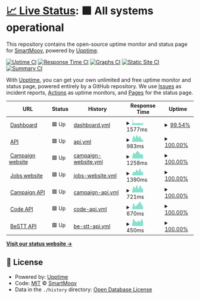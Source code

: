 # [📈 Live Status](https://status.smart-moov.io): <!--live status--> **🟩 All systems operational**

This repository contains the open-source uptime monitor and status page for [SmartMoov](https://www.smart-moov.fr), powered by [Upptime](https://github.com/upptime/upptime).

[![Uptime CI](https://github.com/smart-moov/upptime/workflows/Uptime%20CI/badge.svg)](https://github.com/smart-moov/upptime/actions?query=workflow%3A%22Uptime+CI%22)
[![Response Time CI](https://github.com/smart-moov/upptime/workflows/Response%20Time%20CI/badge.svg)](https://github.com/smart-moov/upptime/actions?query=workflow%3A%22Response+Time+CI%22)
[![Graphs CI](https://github.com/smart-moov/upptime/workflows/Graphs%20CI/badge.svg)](https://github.com/smart-moov/upptime/actions?query=workflow%3A%22Graphs+CI%22)
[![Static Site CI](https://github.com/smart-moov/upptime/workflows/Static%20Site%20CI/badge.svg)](https://github.com/smart-moov/upptime/actions?query=workflow%3A%22Static+Site+CI%22)
[![Summary CI](https://github.com/smart-moov/upptime/workflows/Summary%20CI/badge.svg)](https://github.com/smart-moov/upptime/actions?query=workflow%3A%22Summary+CI%22)

With [Upptime](https://upptime.js.org), you can get your own unlimited and free uptime monitor and status page, powered entirely by a GitHub repository. We use [Issues](https://github.com/smart-moov/upptime/issues) as incident reports, [Actions](https://github.com/smart-moov/upptime/actions) as uptime monitors, and [Pages](https://status.smart-moov.io) for the status page.

<!--start: status pages-->
<!-- This summary is generated by Upptime (https://github.com/upptime/upptime) -->
<!-- Do not edit this manually, your changes will be overwritten -->
<!-- prettier-ignore -->
| URL | Status | History | Response Time | Uptime |
| --- | ------ | ------- | ------------- | ------ |
| <img alt="" src="https://icons.duckduckgo.com/ip3/app.smart-moov.io.ico" height="13"> [Dashboard](https://app.smart-moov.io) | 🟩 Up | [dashboard.yml](https://github.com/smart-moov/upptime/commits/HEAD/history/dashboard.yml) | <details><summary><img alt="Response time graph" src="./graphs/dashboard/response-time-week.png" height="20"> 1577ms</summary><br><a href="https://status.smart-moov.io/history/dashboard"><img alt="Response time 3629" src="https://img.shields.io/endpoint?url=https%3A%2F%2Fraw.githubusercontent.com%2Fsmart-moov%2Fupptime%2FHEAD%2Fapi%2Fdashboard%2Fresponse-time.json"></a><br><a href="https://status.smart-moov.io/history/dashboard"><img alt="24-hour response time 1657" src="https://img.shields.io/endpoint?url=https%3A%2F%2Fraw.githubusercontent.com%2Fsmart-moov%2Fupptime%2FHEAD%2Fapi%2Fdashboard%2Fresponse-time-day.json"></a><br><a href="https://status.smart-moov.io/history/dashboard"><img alt="7-day response time 1577" src="https://img.shields.io/endpoint?url=https%3A%2F%2Fraw.githubusercontent.com%2Fsmart-moov%2Fupptime%2FHEAD%2Fapi%2Fdashboard%2Fresponse-time-week.json"></a><br><a href="https://status.smart-moov.io/history/dashboard"><img alt="30-day response time 1557" src="https://img.shields.io/endpoint?url=https%3A%2F%2Fraw.githubusercontent.com%2Fsmart-moov%2Fupptime%2FHEAD%2Fapi%2Fdashboard%2Fresponse-time-month.json"></a><br><a href="https://status.smart-moov.io/history/dashboard"><img alt="1-year response time 3868" src="https://img.shields.io/endpoint?url=https%3A%2F%2Fraw.githubusercontent.com%2Fsmart-moov%2Fupptime%2FHEAD%2Fapi%2Fdashboard%2Fresponse-time-year.json"></a></details> | <details><summary><a href="https://status.smart-moov.io/history/dashboard">99.54%</a></summary><a href="https://status.smart-moov.io/history/dashboard"><img alt="All-time uptime 99.13%" src="https://img.shields.io/endpoint?url=https%3A%2F%2Fraw.githubusercontent.com%2Fsmart-moov%2Fupptime%2FHEAD%2Fapi%2Fdashboard%2Fuptime.json"></a><br><a href="https://status.smart-moov.io/history/dashboard"><img alt="24-hour uptime 100.00%" src="https://img.shields.io/endpoint?url=https%3A%2F%2Fraw.githubusercontent.com%2Fsmart-moov%2Fupptime%2FHEAD%2Fapi%2Fdashboard%2Fuptime-day.json"></a><br><a href="https://status.smart-moov.io/history/dashboard"><img alt="7-day uptime 99.54%" src="https://img.shields.io/endpoint?url=https%3A%2F%2Fraw.githubusercontent.com%2Fsmart-moov%2Fupptime%2FHEAD%2Fapi%2Fdashboard%2Fuptime-week.json"></a><br><a href="https://status.smart-moov.io/history/dashboard"><img alt="30-day uptime 99.80%" src="https://img.shields.io/endpoint?url=https%3A%2F%2Fraw.githubusercontent.com%2Fsmart-moov%2Fupptime%2FHEAD%2Fapi%2Fdashboard%2Fuptime-month.json"></a><br><a href="https://status.smart-moov.io/history/dashboard"><img alt="1-year uptime 98.83%" src="https://img.shields.io/endpoint?url=https%3A%2F%2Fraw.githubusercontent.com%2Fsmart-moov%2Fupptime%2FHEAD%2Fapi%2Fdashboard%2Fuptime-year.json"></a></details>
| <img alt="" src="https://icons.duckduckgo.com/ip3/api.smart-moov.io.ico" height="13"> [API](https://api.smart-moov.io/ping) | 🟩 Up | [api.yml](https://github.com/smart-moov/upptime/commits/HEAD/history/api.yml) | <details><summary><img alt="Response time graph" src="./graphs/api/response-time-week.png" height="20"> 983ms</summary><br><a href="https://status.smart-moov.io/history/api"><img alt="Response time 1031" src="https://img.shields.io/endpoint?url=https%3A%2F%2Fraw.githubusercontent.com%2Fsmart-moov%2Fupptime%2FHEAD%2Fapi%2Fapi%2Fresponse-time.json"></a><br><a href="https://status.smart-moov.io/history/api"><img alt="24-hour response time 1024" src="https://img.shields.io/endpoint?url=https%3A%2F%2Fraw.githubusercontent.com%2Fsmart-moov%2Fupptime%2FHEAD%2Fapi%2Fapi%2Fresponse-time-day.json"></a><br><a href="https://status.smart-moov.io/history/api"><img alt="7-day response time 983" src="https://img.shields.io/endpoint?url=https%3A%2F%2Fraw.githubusercontent.com%2Fsmart-moov%2Fupptime%2FHEAD%2Fapi%2Fapi%2Fresponse-time-week.json"></a><br><a href="https://status.smart-moov.io/history/api"><img alt="30-day response time 963" src="https://img.shields.io/endpoint?url=https%3A%2F%2Fraw.githubusercontent.com%2Fsmart-moov%2Fupptime%2FHEAD%2Fapi%2Fapi%2Fresponse-time-month.json"></a><br><a href="https://status.smart-moov.io/history/api"><img alt="1-year response time 1091" src="https://img.shields.io/endpoint?url=https%3A%2F%2Fraw.githubusercontent.com%2Fsmart-moov%2Fupptime%2FHEAD%2Fapi%2Fapi%2Fresponse-time-year.json"></a></details> | <details><summary><a href="https://status.smart-moov.io/history/api">100.00%</a></summary><a href="https://status.smart-moov.io/history/api"><img alt="All-time uptime 99.90%" src="https://img.shields.io/endpoint?url=https%3A%2F%2Fraw.githubusercontent.com%2Fsmart-moov%2Fupptime%2FHEAD%2Fapi%2Fapi%2Fuptime.json"></a><br><a href="https://status.smart-moov.io/history/api"><img alt="24-hour uptime 100.00%" src="https://img.shields.io/endpoint?url=https%3A%2F%2Fraw.githubusercontent.com%2Fsmart-moov%2Fupptime%2FHEAD%2Fapi%2Fapi%2Fuptime-day.json"></a><br><a href="https://status.smart-moov.io/history/api"><img alt="7-day uptime 100.00%" src="https://img.shields.io/endpoint?url=https%3A%2F%2Fraw.githubusercontent.com%2Fsmart-moov%2Fupptime%2FHEAD%2Fapi%2Fapi%2Fuptime-week.json"></a><br><a href="https://status.smart-moov.io/history/api"><img alt="30-day uptime 100.00%" src="https://img.shields.io/endpoint?url=https%3A%2F%2Fraw.githubusercontent.com%2Fsmart-moov%2Fupptime%2FHEAD%2Fapi%2Fapi%2Fuptime-month.json"></a><br><a href="https://status.smart-moov.io/history/api"><img alt="1-year uptime 99.88%" src="https://img.shields.io/endpoint?url=https%3A%2F%2Fraw.githubusercontent.com%2Fsmart-moov%2Fupptime%2FHEAD%2Fapi%2Fapi%2Fuptime-year.json"></a></details>
| <img alt="" src="https://icons.duckduckgo.com/ip3/campaigns.smart-moov.io.ico" height="13"> [Campaign website](https://campaigns.smart-moov.io) | 🟩 Up | [campaign-website.yml](https://github.com/smart-moov/upptime/commits/HEAD/history/campaign-website.yml) | <details><summary><img alt="Response time graph" src="./graphs/campaign-website/response-time-week.png" height="20"> 1258ms</summary><br><a href="https://status.smart-moov.io/history/campaign-website"><img alt="Response time 1301" src="https://img.shields.io/endpoint?url=https%3A%2F%2Fraw.githubusercontent.com%2Fsmart-moov%2Fupptime%2FHEAD%2Fapi%2Fcampaign-website%2Fresponse-time.json"></a><br><a href="https://status.smart-moov.io/history/campaign-website"><img alt="24-hour response time 1297" src="https://img.shields.io/endpoint?url=https%3A%2F%2Fraw.githubusercontent.com%2Fsmart-moov%2Fupptime%2FHEAD%2Fapi%2Fcampaign-website%2Fresponse-time-day.json"></a><br><a href="https://status.smart-moov.io/history/campaign-website"><img alt="7-day response time 1258" src="https://img.shields.io/endpoint?url=https%3A%2F%2Fraw.githubusercontent.com%2Fsmart-moov%2Fupptime%2FHEAD%2Fapi%2Fcampaign-website%2Fresponse-time-week.json"></a><br><a href="https://status.smart-moov.io/history/campaign-website"><img alt="30-day response time 1329" src="https://img.shields.io/endpoint?url=https%3A%2F%2Fraw.githubusercontent.com%2Fsmart-moov%2Fupptime%2FHEAD%2Fapi%2Fcampaign-website%2Fresponse-time-month.json"></a><br><a href="https://status.smart-moov.io/history/campaign-website"><img alt="1-year response time 1323" src="https://img.shields.io/endpoint?url=https%3A%2F%2Fraw.githubusercontent.com%2Fsmart-moov%2Fupptime%2FHEAD%2Fapi%2Fcampaign-website%2Fresponse-time-year.json"></a></details> | <details><summary><a href="https://status.smart-moov.io/history/campaign-website">100.00%</a></summary><a href="https://status.smart-moov.io/history/campaign-website"><img alt="All-time uptime 99.99%" src="https://img.shields.io/endpoint?url=https%3A%2F%2Fraw.githubusercontent.com%2Fsmart-moov%2Fupptime%2FHEAD%2Fapi%2Fcampaign-website%2Fuptime.json"></a><br><a href="https://status.smart-moov.io/history/campaign-website"><img alt="24-hour uptime 100.00%" src="https://img.shields.io/endpoint?url=https%3A%2F%2Fraw.githubusercontent.com%2Fsmart-moov%2Fupptime%2FHEAD%2Fapi%2Fcampaign-website%2Fuptime-day.json"></a><br><a href="https://status.smart-moov.io/history/campaign-website"><img alt="7-day uptime 100.00%" src="https://img.shields.io/endpoint?url=https%3A%2F%2Fraw.githubusercontent.com%2Fsmart-moov%2Fupptime%2FHEAD%2Fapi%2Fcampaign-website%2Fuptime-week.json"></a><br><a href="https://status.smart-moov.io/history/campaign-website"><img alt="30-day uptime 100.00%" src="https://img.shields.io/endpoint?url=https%3A%2F%2Fraw.githubusercontent.com%2Fsmart-moov%2Fupptime%2FHEAD%2Fapi%2Fcampaign-website%2Fuptime-month.json"></a><br><a href="https://status.smart-moov.io/history/campaign-website"><img alt="1-year uptime 100.00%" src="https://img.shields.io/endpoint?url=https%3A%2F%2Fraw.githubusercontent.com%2Fsmart-moov%2Fupptime%2FHEAD%2Fapi%2Fcampaign-website%2Fuptime-year.json"></a></details>
| <img alt="" src="https://icons.duckduckgo.com/ip3/jobs.smart-moov.io.ico" height="13"> [Jobs website](https://jobs.smart-moov.io) | 🟩 Up | [jobs-website.yml](https://github.com/smart-moov/upptime/commits/HEAD/history/jobs-website.yml) | <details><summary><img alt="Response time graph" src="./graphs/jobs-website/response-time-week.png" height="20"> 1390ms</summary><br><a href="https://status.smart-moov.io/history/jobs-website"><img alt="Response time 1381" src="https://img.shields.io/endpoint?url=https%3A%2F%2Fraw.githubusercontent.com%2Fsmart-moov%2Fupptime%2FHEAD%2Fapi%2Fjobs-website%2Fresponse-time.json"></a><br><a href="https://status.smart-moov.io/history/jobs-website"><img alt="24-hour response time 1149" src="https://img.shields.io/endpoint?url=https%3A%2F%2Fraw.githubusercontent.com%2Fsmart-moov%2Fupptime%2FHEAD%2Fapi%2Fjobs-website%2Fresponse-time-day.json"></a><br><a href="https://status.smart-moov.io/history/jobs-website"><img alt="7-day response time 1390" src="https://img.shields.io/endpoint?url=https%3A%2F%2Fraw.githubusercontent.com%2Fsmart-moov%2Fupptime%2FHEAD%2Fapi%2Fjobs-website%2Fresponse-time-week.json"></a><br><a href="https://status.smart-moov.io/history/jobs-website"><img alt="30-day response time 1306" src="https://img.shields.io/endpoint?url=https%3A%2F%2Fraw.githubusercontent.com%2Fsmart-moov%2Fupptime%2FHEAD%2Fapi%2Fjobs-website%2Fresponse-time-month.json"></a><br><a href="https://status.smart-moov.io/history/jobs-website"><img alt="1-year response time 1381" src="https://img.shields.io/endpoint?url=https%3A%2F%2Fraw.githubusercontent.com%2Fsmart-moov%2Fupptime%2FHEAD%2Fapi%2Fjobs-website%2Fresponse-time-year.json"></a></details> | <details><summary><a href="https://status.smart-moov.io/history/jobs-website">100.00%</a></summary><a href="https://status.smart-moov.io/history/jobs-website"><img alt="All-time uptime 100.00%" src="https://img.shields.io/endpoint?url=https%3A%2F%2Fraw.githubusercontent.com%2Fsmart-moov%2Fupptime%2FHEAD%2Fapi%2Fjobs-website%2Fuptime.json"></a><br><a href="https://status.smart-moov.io/history/jobs-website"><img alt="24-hour uptime 100.00%" src="https://img.shields.io/endpoint?url=https%3A%2F%2Fraw.githubusercontent.com%2Fsmart-moov%2Fupptime%2FHEAD%2Fapi%2Fjobs-website%2Fuptime-day.json"></a><br><a href="https://status.smart-moov.io/history/jobs-website"><img alt="7-day uptime 100.00%" src="https://img.shields.io/endpoint?url=https%3A%2F%2Fraw.githubusercontent.com%2Fsmart-moov%2Fupptime%2FHEAD%2Fapi%2Fjobs-website%2Fuptime-week.json"></a><br><a href="https://status.smart-moov.io/history/jobs-website"><img alt="30-day uptime 100.00%" src="https://img.shields.io/endpoint?url=https%3A%2F%2Fraw.githubusercontent.com%2Fsmart-moov%2Fupptime%2FHEAD%2Fapi%2Fjobs-website%2Fuptime-month.json"></a><br><a href="https://status.smart-moov.io/history/jobs-website"><img alt="1-year uptime 100.00%" src="https://img.shields.io/endpoint?url=https%3A%2F%2Fraw.githubusercontent.com%2Fsmart-moov%2Fupptime%2FHEAD%2Fapi%2Fjobs-website%2Fuptime-year.json"></a></details>
| <img alt="" src="https://icons.duckduckgo.com/ip3/chatbot.smart-moov.io.ico" height="13"> [Campaign API](https://chatbot.smart-moov.io/ping) | 🟩 Up | [campaign-api.yml](https://github.com/smart-moov/upptime/commits/HEAD/history/campaign-api.yml) | <details><summary><img alt="Response time graph" src="./graphs/campaign-api/response-time-week.png" height="20"> 721ms</summary><br><a href="https://status.smart-moov.io/history/campaign-api"><img alt="Response time 749" src="https://img.shields.io/endpoint?url=https%3A%2F%2Fraw.githubusercontent.com%2Fsmart-moov%2Fupptime%2FHEAD%2Fapi%2Fcampaign-api%2Fresponse-time.json"></a><br><a href="https://status.smart-moov.io/history/campaign-api"><img alt="24-hour response time 448" src="https://img.shields.io/endpoint?url=https%3A%2F%2Fraw.githubusercontent.com%2Fsmart-moov%2Fupptime%2FHEAD%2Fapi%2Fcampaign-api%2Fresponse-time-day.json"></a><br><a href="https://status.smart-moov.io/history/campaign-api"><img alt="7-day response time 721" src="https://img.shields.io/endpoint?url=https%3A%2F%2Fraw.githubusercontent.com%2Fsmart-moov%2Fupptime%2FHEAD%2Fapi%2Fcampaign-api%2Fresponse-time-week.json"></a><br><a href="https://status.smart-moov.io/history/campaign-api"><img alt="30-day response time 737" src="https://img.shields.io/endpoint?url=https%3A%2F%2Fraw.githubusercontent.com%2Fsmart-moov%2Fupptime%2FHEAD%2Fapi%2Fcampaign-api%2Fresponse-time-month.json"></a><br><a href="https://status.smart-moov.io/history/campaign-api"><img alt="1-year response time 768" src="https://img.shields.io/endpoint?url=https%3A%2F%2Fraw.githubusercontent.com%2Fsmart-moov%2Fupptime%2FHEAD%2Fapi%2Fcampaign-api%2Fresponse-time-year.json"></a></details> | <details><summary><a href="https://status.smart-moov.io/history/campaign-api">100.00%</a></summary><a href="https://status.smart-moov.io/history/campaign-api"><img alt="All-time uptime 99.99%" src="https://img.shields.io/endpoint?url=https%3A%2F%2Fraw.githubusercontent.com%2Fsmart-moov%2Fupptime%2FHEAD%2Fapi%2Fcampaign-api%2Fuptime.json"></a><br><a href="https://status.smart-moov.io/history/campaign-api"><img alt="24-hour uptime 100.00%" src="https://img.shields.io/endpoint?url=https%3A%2F%2Fraw.githubusercontent.com%2Fsmart-moov%2Fupptime%2FHEAD%2Fapi%2Fcampaign-api%2Fuptime-day.json"></a><br><a href="https://status.smart-moov.io/history/campaign-api"><img alt="7-day uptime 100.00%" src="https://img.shields.io/endpoint?url=https%3A%2F%2Fraw.githubusercontent.com%2Fsmart-moov%2Fupptime%2FHEAD%2Fapi%2Fcampaign-api%2Fuptime-week.json"></a><br><a href="https://status.smart-moov.io/history/campaign-api"><img alt="30-day uptime 100.00%" src="https://img.shields.io/endpoint?url=https%3A%2F%2Fraw.githubusercontent.com%2Fsmart-moov%2Fupptime%2FHEAD%2Fapi%2Fcampaign-api%2Fuptime-month.json"></a><br><a href="https://status.smart-moov.io/history/campaign-api"><img alt="1-year uptime 100.00%" src="https://img.shields.io/endpoint?url=https%3A%2F%2Fraw.githubusercontent.com%2Fsmart-moov%2Fupptime%2FHEAD%2Fapi%2Fcampaign-api%2Fuptime-year.json"></a></details>
| <img alt="" src="https://icons.duckduckgo.com/ip3/code.smart-moov.io.ico" height="13"> [Code API](https://code.smart-moov.io/ping) | 🟩 Up | [code-api.yml](https://github.com/smart-moov/upptime/commits/HEAD/history/code-api.yml) | <details><summary><img alt="Response time graph" src="./graphs/code-api/response-time-week.png" height="20"> 670ms</summary><br><a href="https://status.smart-moov.io/history/code-api"><img alt="Response time 706" src="https://img.shields.io/endpoint?url=https%3A%2F%2Fraw.githubusercontent.com%2Fsmart-moov%2Fupptime%2FHEAD%2Fapi%2Fcode-api%2Fresponse-time.json"></a><br><a href="https://status.smart-moov.io/history/code-api"><img alt="24-hour response time 434" src="https://img.shields.io/endpoint?url=https%3A%2F%2Fraw.githubusercontent.com%2Fsmart-moov%2Fupptime%2FHEAD%2Fapi%2Fcode-api%2Fresponse-time-day.json"></a><br><a href="https://status.smart-moov.io/history/code-api"><img alt="7-day response time 670" src="https://img.shields.io/endpoint?url=https%3A%2F%2Fraw.githubusercontent.com%2Fsmart-moov%2Fupptime%2FHEAD%2Fapi%2Fcode-api%2Fresponse-time-week.json"></a><br><a href="https://status.smart-moov.io/history/code-api"><img alt="30-day response time 711" src="https://img.shields.io/endpoint?url=https%3A%2F%2Fraw.githubusercontent.com%2Fsmart-moov%2Fupptime%2FHEAD%2Fapi%2Fcode-api%2Fresponse-time-month.json"></a><br><a href="https://status.smart-moov.io/history/code-api"><img alt="1-year response time 706" src="https://img.shields.io/endpoint?url=https%3A%2F%2Fraw.githubusercontent.com%2Fsmart-moov%2Fupptime%2FHEAD%2Fapi%2Fcode-api%2Fresponse-time-year.json"></a></details> | <details><summary><a href="https://status.smart-moov.io/history/code-api">100.00%</a></summary><a href="https://status.smart-moov.io/history/code-api"><img alt="All-time uptime 99.99%" src="https://img.shields.io/endpoint?url=https%3A%2F%2Fraw.githubusercontent.com%2Fsmart-moov%2Fupptime%2FHEAD%2Fapi%2Fcode-api%2Fuptime.json"></a><br><a href="https://status.smart-moov.io/history/code-api"><img alt="24-hour uptime 100.00%" src="https://img.shields.io/endpoint?url=https%3A%2F%2Fraw.githubusercontent.com%2Fsmart-moov%2Fupptime%2FHEAD%2Fapi%2Fcode-api%2Fuptime-day.json"></a><br><a href="https://status.smart-moov.io/history/code-api"><img alt="7-day uptime 100.00%" src="https://img.shields.io/endpoint?url=https%3A%2F%2Fraw.githubusercontent.com%2Fsmart-moov%2Fupptime%2FHEAD%2Fapi%2Fcode-api%2Fuptime-week.json"></a><br><a href="https://status.smart-moov.io/history/code-api"><img alt="30-day uptime 100.00%" src="https://img.shields.io/endpoint?url=https%3A%2F%2Fraw.githubusercontent.com%2Fsmart-moov%2Fupptime%2FHEAD%2Fapi%2Fcode-api%2Fuptime-month.json"></a><br><a href="https://status.smart-moov.io/history/code-api"><img alt="1-year uptime 100.00%" src="https://img.shields.io/endpoint?url=https%3A%2F%2Fraw.githubusercontent.com%2Fsmart-moov%2Fupptime%2FHEAD%2Fapi%2Fcode-api%2Fuptime-year.json"></a></details>
| <img alt="" src="https://icons.duckduckgo.com/ip3/bestt.smart-moov.io.ico" height="13"> [BeSTT API](https://bestt.smart-moov.io/ping) | 🟩 Up | [be-stt-api.yml](https://github.com/smart-moov/upptime/commits/HEAD/history/be-stt-api.yml) | <details><summary><img alt="Response time graph" src="./graphs/be-stt-api/response-time-week.png" height="20"> 450ms</summary><br><a href="https://status.smart-moov.io/history/be-stt-api"><img alt="Response time 505" src="https://img.shields.io/endpoint?url=https%3A%2F%2Fraw.githubusercontent.com%2Fsmart-moov%2Fupptime%2FHEAD%2Fapi%2Fbe-stt-api%2Fresponse-time.json"></a><br><a href="https://status.smart-moov.io/history/be-stt-api"><img alt="24-hour response time 492" src="https://img.shields.io/endpoint?url=https%3A%2F%2Fraw.githubusercontent.com%2Fsmart-moov%2Fupptime%2FHEAD%2Fapi%2Fbe-stt-api%2Fresponse-time-day.json"></a><br><a href="https://status.smart-moov.io/history/be-stt-api"><img alt="7-day response time 450" src="https://img.shields.io/endpoint?url=https%3A%2F%2Fraw.githubusercontent.com%2Fsmart-moov%2Fupptime%2FHEAD%2Fapi%2Fbe-stt-api%2Fresponse-time-week.json"></a><br><a href="https://status.smart-moov.io/history/be-stt-api"><img alt="30-day response time 502" src="https://img.shields.io/endpoint?url=https%3A%2F%2Fraw.githubusercontent.com%2Fsmart-moov%2Fupptime%2FHEAD%2Fapi%2Fbe-stt-api%2Fresponse-time-month.json"></a><br><a href="https://status.smart-moov.io/history/be-stt-api"><img alt="1-year response time 505" src="https://img.shields.io/endpoint?url=https%3A%2F%2Fraw.githubusercontent.com%2Fsmart-moov%2Fupptime%2FHEAD%2Fapi%2Fbe-stt-api%2Fresponse-time-year.json"></a></details> | <details><summary><a href="https://status.smart-moov.io/history/be-stt-api">100.00%</a></summary><a href="https://status.smart-moov.io/history/be-stt-api"><img alt="All-time uptime 99.98%" src="https://img.shields.io/endpoint?url=https%3A%2F%2Fraw.githubusercontent.com%2Fsmart-moov%2Fupptime%2FHEAD%2Fapi%2Fbe-stt-api%2Fuptime.json"></a><br><a href="https://status.smart-moov.io/history/be-stt-api"><img alt="24-hour uptime 100.00%" src="https://img.shields.io/endpoint?url=https%3A%2F%2Fraw.githubusercontent.com%2Fsmart-moov%2Fupptime%2FHEAD%2Fapi%2Fbe-stt-api%2Fuptime-day.json"></a><br><a href="https://status.smart-moov.io/history/be-stt-api"><img alt="7-day uptime 100.00%" src="https://img.shields.io/endpoint?url=https%3A%2F%2Fraw.githubusercontent.com%2Fsmart-moov%2Fupptime%2FHEAD%2Fapi%2Fbe-stt-api%2Fuptime-week.json"></a><br><a href="https://status.smart-moov.io/history/be-stt-api"><img alt="30-day uptime 100.00%" src="https://img.shields.io/endpoint?url=https%3A%2F%2Fraw.githubusercontent.com%2Fsmart-moov%2Fupptime%2FHEAD%2Fapi%2Fbe-stt-api%2Fuptime-month.json"></a><br><a href="https://status.smart-moov.io/history/be-stt-api"><img alt="1-year uptime 99.98%" src="https://img.shields.io/endpoint?url=https%3A%2F%2Fraw.githubusercontent.com%2Fsmart-moov%2Fupptime%2FHEAD%2Fapi%2Fbe-stt-api%2Fuptime-year.json"></a></details>

<!--end: status pages-->

[**Visit our status website →**](https://status.smart-moov.io)

## 📄 License

- Powered by: [Upptime](https://github.com/upptime/upptime)
- Code: [MIT](./LICENSE) © [SmartMoov](https://www.smart-moov.fr)
- Data in the `./history` directory: [Open Database License](https://opendatacommons.org/licenses/odbl/1-0/)
